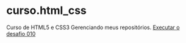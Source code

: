 # curso.html_css
 Curso de HTML5 e CSS3
Gerenciando meus repositórios.
<a href= "https://gabriel-coronado.github.io/curso.html_css/ex002/android.html">Executar o desafio 010</a>